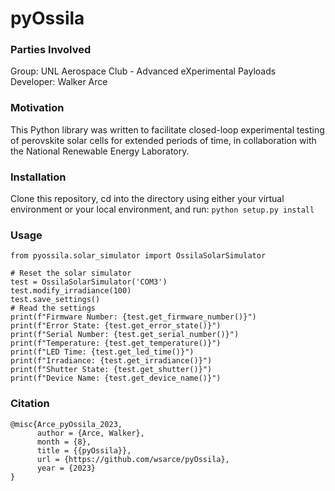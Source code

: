 # pyOssila

### Parties Involved
Group: UNL Aerospace Club - Advanced eXperimental Payloads<br>
Developer: Walker Arce<br>

### Motivation
This Python library was written to facilitate closed-loop experimental testing of perovskite solar cells for extended periods of time, in collaboration with the National Renewable Energy Laboratory.

### Installation
Clone this repository, cd into the directory using either your virtual environment or your local environment, and run:
`python setup.py install`

### Usage
```
from pyossila.solar_simulator import OssilaSolarSimulator

# Reset the solar simulator
test = OssilaSolarSimulator('COM3')
test.modify_irradiance(100)
test.save_settings()
# Read the settings
print(f"Firmware Number: {test.get_firmware_number()}")
print(f"Error State: {test.get_error_state()}")
print(f"Serial Number: {test.get_serial_number()}")
print(f"Temperature: {test.get_temperature()}")
print(f"LED Time: {test.get_led_time()}")
print(f"Irradiance: {test.get_irradiance()}")
print(f"Shutter State: {test.get_shutter()}")
print(f"Device Name: {test.get_device_name()}")
```

### Citation
```
@misc{Arce_pyOssila_2023,
      author = {Arce, Walker},
      month = {8},
      title = {{pyOssila}},
      url = {https://github.com/wsarce/pyOssila},
      year = {2023}
}
```
